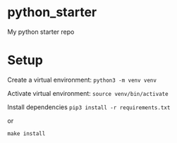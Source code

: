 # python_starter
My python starter repo

# Setup 

Create a virtual environment:
`python3 -m venv venv`

Activate virtual environment:
`source venv/bin/activate`

Install dependencies
`pip3 install -r requirements.txt`

or 

`make install`